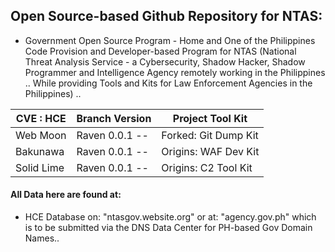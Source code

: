 ## Open Source-based Github Repository for NTAS:

* Government Open Source Program - Home and One of the Philippines Code Provision and Developer-based Program for NTAS (National Threat Analysis Service - a Cybersecurity, Shadow Hacker, Shadow Programmer and Intelligence Agency remotely working in the Philippines .. While providing Tools and Kits for Law Enforcement Agencies in the Philippines) ..

| CVE : HCE | Branch Version | Project Tool Kit |
| ---------- | -------------- | ----------------- |
|  Web Moon  | Raven 0.0.1 -- | Forked: Git Dump Kit |
|  Bakunawa  | Raven 0.0.1 -- |  Origins: WAF Dev Kit  |
| Solid Lime | Raven 0.0.1 -- |  Origins: C2 Tool Kit  |

#### All Data here are found at:

* HCE Database on: "ntasgov.website.org" or at: "agency.gov.ph" which is to be submitted via the DNS Data Center for PH-based Gov Domain Names..
